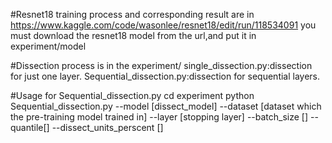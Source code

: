 #Resnet18 training process and corresponding result are in 
https://www.kaggle.com/code/wasonlee/resnet18/edit/run/118534091
you must download the resnet18 model from the url,and put it in experiment/model

#Dissection process is in the experiment/
single_dissection.py:dissection for just one layer.
Sequential_dissection.py:dissection for sequential layers.

#Usage for Sequential_dissection.py
cd experiment
python Sequential_dissection.py --model [dissect_model] --dataset [dataset which the pre-training model trained in] --layer [stopping layer] --batch_size [] --quantile[] --dissect_units_perscent []
